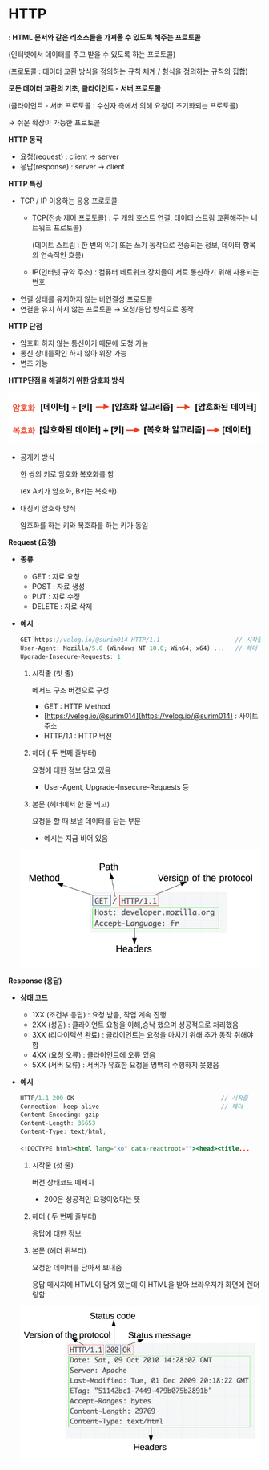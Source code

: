 # HTTP

**: HTML 문서와 같은 리소스들을 가져올 수 있도록 해주는 프로토콜**

(인터넷에서 데이터를 주고 받을 수 있도록 하는 프로토콜)

(프로토콜 : 데이터 교환 방식을 정의하는 규칙 체계 / 형식을 정의하는 규칙의 집합)

**모든 데이터 교환의 기초,  클라이언트 - 서버 프로토콜**

(클라이언트 - 서버 프로토콜 : 수신자 측에서 의해 요청이 초기화되는 프로토콜)

→ 쉬운 확장이 가능한 프로토콜

**HTTP 동작**

- 요청(request) : client → server
- 응답(response) : server → client

**HTTP 특징**

- TCP / IP 이용하는 응용 프로토콜
    - TCP(전송 제어 프로토콜) : 두 개의 호스트 연결, 데이터 스트림 교환해주는 네트워크  프로토콜)
        
        (데이트 스트림 : 한 번의 익기 또는 쓰기 동작으로 전송되는 정보, 데이터 항목의 연속적인 흐름)
        
    - IP(인터넷 규약 주소) : 컴퓨터 네트워크 장치들이 서로 통신하기 위해 사용되는 번호
- 연결 상태를 유지하지 않는 비연결성 프로토콜
- 연결을 유지 하지 않는 프로토콜 → 요청/응답 방식으로 동작

**HTTP 단점**

- 암호화 하지 않는 통신이기 때문에 도청 가능
- 통신 상대를확인 하지 않아 위장 가능
- 변조 가능

**HTTP단점을 해결하기 위한 암호화 방식**

![img1.daumcdn.png](HTTP%208a5ba9aac10a4e41a4ee75d0ad7d59fe/img1.daumcdn.png)

- 공개키 방식
    
    한 쌍의 키로 암호화 복호화를 함
    
    (ex A키가 암호화, B키는 복호화)
    
- 대칭키 암호화 방식
    
    암호화를 하는 키와 복호화를  하는 키가 동일
    

**Request (요청)**

- **종류**
    - GET : 자료 요청
    - POST : 자료 생성
    - PUT : 자료 수정
    - DELETE : 자료 삭제
- **예시**
    
    ```jsx
    GET https://velog.io/@surim014 HTTP/1.1						// 시작줄
    User-Agent: Mozilla/5.0 (Windows NT 10.0; Win64; x64) ...	// 헤더
    Upgrade-Insecure-Requests: 1
    ```
    
    1. 시작줄 (첫 줄)
        
        메서드 구조 버전으로 구성
        
        - GET : HTTP Method
        - [https://velog.io/@surim014](https://velog.io/@surim014) : 사이트 주소
        - HTTP/1.1 : HTTP 버전
    2. 헤더 ( 두 번째 줄부터)
        
        요청에 대한 정보 담고 있음
        
        - User-Agent, Upgrade-Insecure-Requests 등
    3. 본문 (헤더에서 한 줄 띄고)
        
        요청을 할 때 보낼 데이터를 담는 부분
        
        - 예시는 지금 비어 있음
    
    ![HTTP_Request.png](HTTP%208a5ba9aac10a4e41a4ee75d0ad7d59fe/HTTP_Request.png)
    

**Response (응답)**

- **상태 코드**
    - 1XX (조건부 응답) : 요청 받음, 작업 계속 진행
    - 2XX (성공) : 클라이언트 요청을 이해,승낙 했으며 성공적으로 처리했음
    - 3XX (리다이렉션 완료) : 클라이언트는 요청을 마치기 위해 추가 동작 취해야 함
    - 4XX (요청 오류) : 클라이언트에 오류 있음
    - 5XX (서버 오류) : 서버가 유효한 요청을 명백히 수행하지 못했음
- **예시**
    
    ```jsx
    HTTP/1.1 200 OK											// 시작줄
    Connection: keep-alive									// 헤더
    Content-Encoding: gzip												 
    Content-Length: 35653
    Content-Type: text/html;
    
    <!DOCTYPE html><html lang="ko" data-reactroot=""><head><title...
    ```
    
    1. 시작줄 (첫 줄)
        
        버전 상태코드 메세지
        
        - 200은 성공적인 요청이었다는 뜻
    2. 헤더 ( 두 번째 줄부터)
        
        응답에 대한 정보
        
    3. 본문 (헤더 뒤부터)
        
        요청한 데이터를 담아서 보내줌
        
        응답 메시지에 HTML이 담겨 있는데 이 HTML을 받아 브라우저가 화면에 렌더링함
        
    
    ![HTTP_Response.png](HTTP%208a5ba9aac10a4e41a4ee75d0ad7d59fe/HTTP_Response.png)
